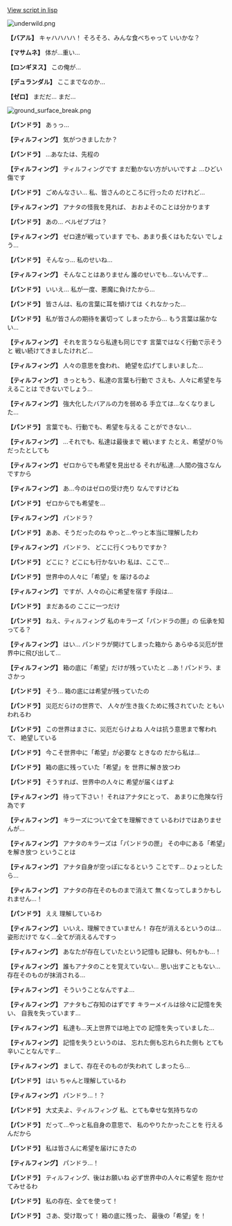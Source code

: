 [View script in lisp](../scripts/202209970.txt)

![underwild.png](../images/backgrounds/underwild.png)

**【バアル】**
キャハハハハ！
そろそろ、みんな食べちゃって
いいかな？

**【マサムネ】**
体が…重い…

**【ロンギヌス】**
この俺が…

**【デュランダル】**
ここまでなのか…

**【ゼロ】**
まだだ…
まだ…

![ground_surface_break.png](../images/backgrounds/ground_surface_break.png)

**【パンドラ】**
あぅっ…

**【ティルフィング】**
気がつきましたか？

**【パンドラ】**
…あなたは、先程の

**【ティルフィング】**
ティルフィングです
まだ動かない方がいいですよ
…ひどい傷です

**【パンドラ】**
ごめんなさい…
私、皆さんのところに行ったの
だけれど…

**【ティルフィング】**
アナタの怪我を見れば、
おおよそのことは分かります

**【パンドラ】**
あの…
ベルゼブブは？

**【ティルフィング】**
ゼロ達が戦っています
でも、あまり長くはもたない
でしょう…

**【パンドラ】**
そんなっ…
私のせいね…

**【ティルフィング】**
そんなことはありません
誰のせいでも…ないんです…

**【パンドラ】**
いいえ…
私が一度、悪魔に負けたから…

**【パンドラ】**
皆さんは、私の言葉に耳を傾けては
くれなかった…

**【パンドラ】**
私が皆さんの期待を裏切って
しまったから…
もう言葉は届かない…

**【ティルフィング】**
それを言うなら私達も同じです
言葉ではなく行動で示そうと
戦い続けてきましたけれど…

**【ティルフィング】**
人々の意思を食われ、
絶望を広げてしまいました…

**【ティルフィング】**
きっともう、私達の言葉も行動で
さえも、人々に希望を与えることは
できないでしょう…

**【ティルフィング】**
強大化したバアルの力を弱める
手立ては…なくなりました…

**【パンドラ】**
言葉でも、行動でも、希望を与える
ことができない…

**【ティルフィング】**
…それでも、私達は最後まで
戦います
たとえ、希望が０％だったとしても

**【ティルフィング】**
ゼロからでも希望を見出せる
それが私達…人間の強さなんですから

**【ティルフィング】**
あ…今のはゼロの受け売り
なんですけどね

**【パンドラ】**
ゼロからでも希望を…

**【ティルフィング】**
パンドラ？

**【パンドラ】**
ああ、そうだったのね
やっと…やっと本当に理解したわ

**【ティルフィング】**
パンドラ、
どこに行くつもりですか？

**【パンドラ】**
どこに？
どこにも行かないわ
私は、ここで…

**【パンドラ】**
世界中の人々に「希望」を
届けるのよ

**【ティルフィング】**
ですが、人々の心に希望を宿す
手段は…

**【パンドラ】**
まだあるの
ここに一つだけ

**【パンドラ】**
ねえ、ティルフィング
私のキラーズ「パンドラの匣」の
伝承を知ってる？

**【ティルフィング】**
はい…
パンドラが開けてしまった箱から
あらゆる災厄が世界中に飛び出して…

**【ティルフィング】**
箱の底に「希望」だけが残っていたと
…あ！パンドラ、まさかっ

**【パンドラ】**
そう…
箱の底には希望が残っていたの

**【パンドラ】**
災厄だらけの世界で、
人々が生き抜くために残されていた
ともいわれるわ

**【パンドラ】**
この世界はまさに、災厄だらけよね
人々は抗う意思まで奪われて、
絶望している

**【パンドラ】**
今こそ世界中に「希望」が必要な
ときなの
だから私は…

**【パンドラ】**
箱の底に残っていた「希望」を
世界に解き放つわ

**【パンドラ】**
そうすれば、世界中の人々に
希望が届くはずよ

**【ティルフィング】**
待って下さい！
それはアナタにとって、
あまりに危険な行為です

**【ティルフィング】**
キラーズについて全てを理解できて
いるわけではありませんが…

**【ティルフィング】**
アナタのキラーズは「パンドラの匣」
その中にある「希望」を解き放つ
ということは

**【ティルフィング】**
アナタ自身が空っぽになるという
ことです…
ひょっとしたら…

**【ティルフィング】**
アナタの存在そのものまで消えて
無くなってしまうかもしれません…！

**【パンドラ】**
ええ
理解しているわ

**【ティルフィング】**
いいえ、理解できていません！
存在が消えるというのは…姿形だけで
なく…全てが消えるんですっ

**【ティルフィング】**
あなたが存在していたという記憶も
記録も、何もかも…！

**【ティルフィング】**
誰もアナタのことを覚えていない…
思い出すこともない…
存在そのものが抹消される…

**【ティルフィング】**
そういうことなんですよ…

**【ティルフィング】**
アナタもご存知のはずです
キラーメイルは徐々に記憶を失い、
自我を失っています…

**【ティルフィング】**
私達も…天上世界では地上での
記憶を失っていました…

**【ティルフィング】**
記憶を失うというのは、
忘れた側も忘れられた側も
とても辛いことなんです…

**【ティルフィング】**
まして、存在そのものが失われて
しまったら…

**【パンドラ】**
はい
ちゃんと理解しているわ

**【ティルフィング】**
パンドラ…！？

**【パンドラ】**
大丈夫よ、ティルフィング
私、とても幸せな気持ちなの

**【パンドラ】**
だって…やっと私自身の意思で、
私のやりたかったことを
行えるんだから

**【パンドラ】**
私は皆さんに希望を届けにきたの

**【ティルフィング】**
パンドラ…！

**【パンドラ】**
ティルフィング、後はお願いね
必ず世界中の人々に希望を
抱かせてみせるわ

**【パンドラ】**
私の存在、全てを使って！

**【パンドラ】**
さあ、受け取って！
箱の底に残った、
最後の「希望」を！
